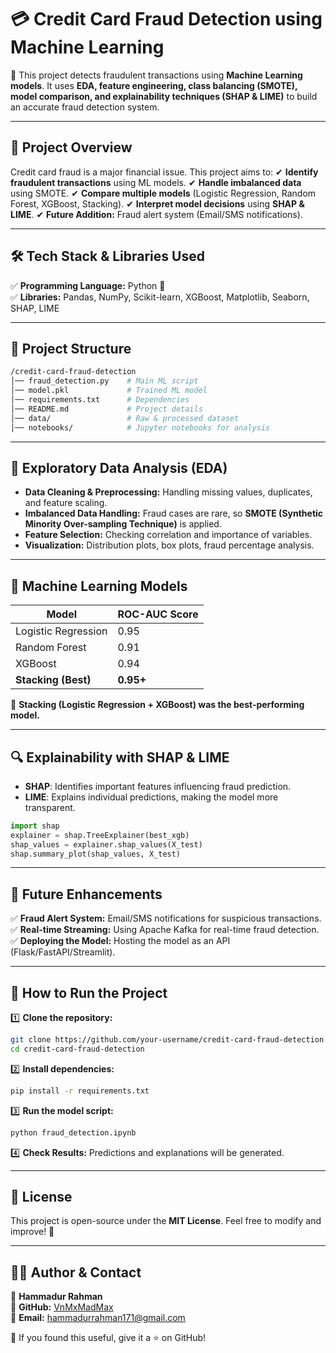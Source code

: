 # **💳 Credit Card Fraud Detection using Machine Learning**

🚀 This project detects fraudulent transactions using **Machine Learning models**. It uses **EDA, feature engineering, class balancing (SMOTE), model comparison, and explainability techniques (SHAP & LIME)** to build an accurate fraud detection system.

---

## **📌 Project Overview**
Credit card fraud is a major financial issue. This project aims to:
✔ **Identify fraudulent transactions** using ML models.
✔ **Handle imbalanced data** using SMOTE.
✔ **Compare multiple models** (Logistic Regression, Random Forest, XGBoost, Stacking).
✔ **Interpret model decisions** using **SHAP & LIME**.
✔ **Future Addition:** Fraud alert system (Email/SMS notifications).

---

## **🛠 Tech Stack & Libraries Used**
✅ **Programming Language:** Python 🐍  
✅ **Libraries:** Pandas, NumPy, Scikit-learn, XGBoost, Matplotlib, Seaborn, SHAP, LIME

---

## **📂 Project Structure**
```bash
/credit-card-fraud-detection
│── fraud_detection.py    # Main ML script
│── model.pkl             # Trained ML model
│── requirements.txt      # Dependencies
│── README.md             # Project details
│── data/                 # Raw & processed dataset
│── notebooks/            # Jupyter notebooks for analysis
```

---

## **🔬 Exploratory Data Analysis (EDA)**
- **Data Cleaning & Preprocessing:** Handling missing values, duplicates, and feature scaling.
- **Imbalanced Data Handling:** Fraud cases are rare, so **SMOTE (Synthetic Minority Over-sampling Technique)** is applied.
- **Feature Selection:** Checking correlation and importance of variables.
- **Visualization:** Distribution plots, box plots, fraud percentage analysis.

---

## **🤖 Machine Learning Models**
| Model                 | ROC-AUC Score |
|----------------------|--------------|
| Logistic Regression | 0.95 |
| Random Forest       | 0.91 |
| XGBoost            | 0.94 |
| **Stacking (Best)** | **0.95+** |

📌 **Stacking (Logistic Regression + XGBoost) was the best-performing model.**

---

## **🔍 Explainability with SHAP & LIME**
- **SHAP**: Identifies important features influencing fraud prediction.
- **LIME**: Explains individual predictions, making the model more transparent.

```python
import shap
explainer = shap.TreeExplainer(best_xgb)
shap_values = explainer.shap_values(X_test)
shap.summary_plot(shap_values, X_test)
```

---

## **📢 Future Enhancements**
✅ **Fraud Alert System:** Email/SMS notifications for suspicious transactions.  
✅ **Real-time Streaming:** Using Apache Kafka for real-time fraud detection.  
✅ **Deploying the Model:** Hosting the model as an API (Flask/FastAPI/Streamlit).  

---

## **🚀 How to Run the Project**
1️⃣ **Clone the repository:**  
```bash
git clone https://github.com/your-username/credit-card-fraud-detection.git
cd credit-card-fraud-detection
```
2️⃣ **Install dependencies:**  
```bash
pip install -r requirements.txt
```
3️⃣ **Run the model script:**  
```bash
python fraud_detection.ipynb
```
4️⃣ **Check Results:** Predictions and explanations will be generated.

---

## **📜 License**
This project is open-source under the **MIT License**. Feel free to modify and improve! 🚀

---

## **👨‍💻 Author & Contact**
📌 **Hammadur Rahman**  
📌 **GitHub:** [VnMxMadMax](https://github.com/your-username)  
📌 **Email:** hammadurrahman171@gmail.com  

🚀 If you found this useful, give it a ⭐ on GitHub!  

